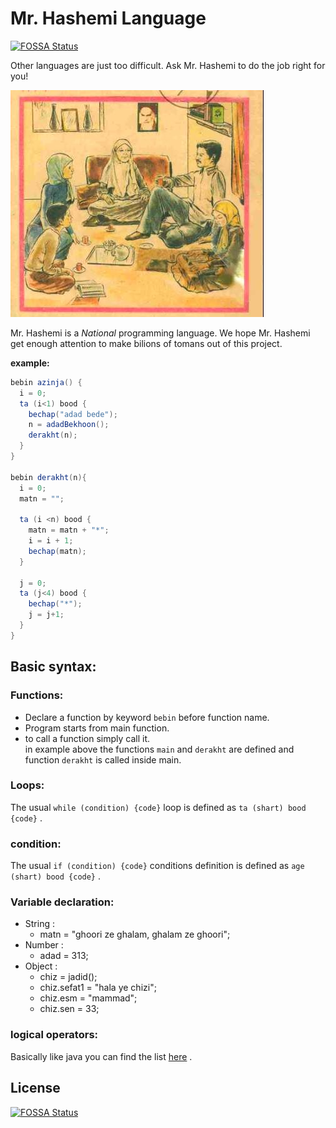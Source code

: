 # Mr. Hashemi Language

[![FOSSA Status](https://app.fossa.io/api/projects/git%2Bgithub.com%2Fmr-hashemi%2Fmr-hashemi.svg?type=shield)](https://app.fossa.io/projects/git%2Bgithub.com%2Fmr-hashemi%2Fmr-hashemi?ref=badge_shield)

Other languages are just too difficult. Ask Mr. Hashemi to do the job right for you!

![Hashemi's Familiy](hashemi-logo.jpg) 



Mr. Hashemi is a *National* programming language.
We hope Mr. Hashemi get enough attention to make bilions of tomans out of this project.  

**example:**
```java
bebin azinja() {
  i = 0;
  ta (i<1) bood {
    bechap("adad bede");
    n = adadBekhoon();
    derakht(n);
  }
}

bebin derakht(n){
  i = 0;
  matn = "";

  ta (i <n) bood {
    matn = matn + "*";
    i = i + 1;
    bechap(matn);
  }

  j = 0;
  ta (j<4) bood {
    bechap("*");
    j = j+1;
  }
}
```  
  
## Basic syntax:  
### Functions:  
- Declare a function by keyword `bebin` before function name.  
- Program starts from main function.  
- to call a function simply call it.  
in example above the functions `main` and `derakht` are defined and function `derakht` is called inside main.

### Loops:  
The usual `while (condition) {code}` loop is defined as `ta (shart) bood {code}` .  
### condition:  
The usual `if (condition) {code}` conditions definition is defined as `age (shart) bood {code}` .  
### Variable declaration:  
- String :
	- matn = "ghoori ze ghalam, ghalam ze ghoori";
- Number :
	- adad = 313;
- Object :
	- chiz = jadid();
	- chiz.sefat1 = "hala ye chizi";
	- chiz.esm = "mammad";
	- chiz.sen = 33;
### logical operators:
Basically like java you can find the list [here](https://docs.oracle.com/javase/tutorial/java/nutsandbolts/opsummary.html) .


## License
[![FOSSA Status](https://app.fossa.io/api/projects/git%2Bgithub.com%2Fmr-hashemi%2Fmr-hashemi.svg?type=large)](https://app.fossa.io/projects/git%2Bgithub.com%2Fmr-hashemi%2Fmr-hashemi?ref=badge_large)
